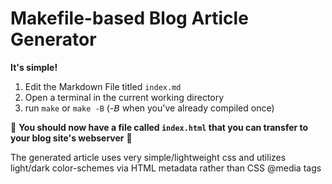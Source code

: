 # Makefile-based Blog Article Generator

**It's simple!**
1. Edit the Markdown File titled `index.md`
2. Open a terminal in the current working directory
3. run `make` or `make -B` (-𝘉 when you've already compiled once)

🎉 **You should now have a file called `index.html` that you can transfer to your blog site's webserver** 🍾

The generated article uses very simple/lightweight css and utilizes light/dark color-schemes via HTML metadata rather than CSS @media tags
